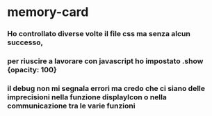 # memory-card

### Ho controllato diverse volte il file css ma senza alcun successo, 
 
 ### per riuscire a lavorare con javascript ho impostato .show {opacity: 100}
   
   ### il debug non mi segnala errori ma credo che ci siano delle imprecisioni nella funzione displayIcon o nella communicazione tra le varie funzioni 
